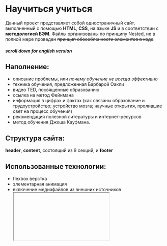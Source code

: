 # Научиться учиться
Данный проект представляет собой одностраничный сайт, выполненный с помощью **HTML**, **CSS**, на языке **JS** и в соответствии с **методологией БЭМ**. Файлы организованы по принципу Nested, не в полной мере проведен ~~принцип обособленности элементов в коде~~. 
##### scroll down for english version

##  Наполнение:
* описание проблемы, или *почему обучение не всегда эффективно*
* техника обучения, предложенная Барбарой Оакли
* видео TED, посвященные образованию
* ссылка на метод Фейнмана
* информация в цифрах и фактах (как связаны образование и трудоустройство;  устройство мозга; научные открытия, пролившие свет на процесс обучения)
* рекомендация полезной литературы и интернет-ресурсов
* метод обучения Джоша Кауфмана.
## Структура сайта:
**header**, **content**, состоящий из 9 секций, и **footer**
## Использованные технологии:
* flexbox верстка
* элементарная анимация
* включение медиафайлов из внешних источников <iframe>
* интерактивные ссылки
К сайту подключена кодировка UTF-8 и внешняя таблица стилей normalize.css.
------
Семантическая верстка делает сайт доступным для более *__широкого круга пользователей__* - так, он ориентирован на слабовидящих. Кроме того, она более прозрачна для поисковых ботов, что позволяет сайту быть *__выше в поисковиках__*.

 ## С проектом можно ознакомиться [тут](https://olgastrelk.github.io/how-to-learn/)
